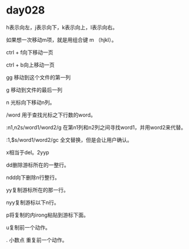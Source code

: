 # day028

h表示向左，j表示向下，k表示向上，l表示向右。



如果想一次移动m项，就是用组合键  m （hjkl）。



ctrl + f向下移动一页

ctrl + b向上移动一页

gg 移动到这个文件的第一列

g 移动到文件的最后一列

n<enter> 光标向下移动n列。



/word 用于查找光标之下行数的word。

:n1,n2s/word1/word2/g 在第n1列和n2列之间寻找word1，并用word2来代替。

:1,$s/word1/word2/gc 全文替换，但是会让用户确认。



x相当于del。2yyp

dd删除游标所在的一整行。

ndd向下删除n行整行。

yy复制游标所在的那一行。

nyy复制游标以下n行。

p将复制的内irong粘贴到游标下面。

u复制前一个动作。

. 小数点 重复前一个动作。